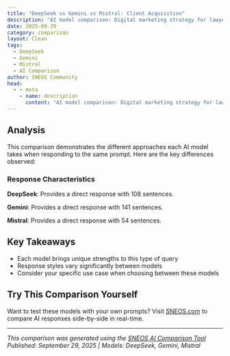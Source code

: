 ```yaml
---
title: "DeepSeek vs Gemini vs Mistral: Client Acquisition"
description: "AI model comparison: Digital marketing strategy for lawyers that actually generates quality leads..."
date: 2025-09-29
category: comparison
layout: Clean
tags:
  - DeepSeek
  - Gemini
  - Mistral
  - AI Comparison
author: SNEOS Community
head:
  - - meta
    - name: description
      content: "AI model comparison: Digital marketing strategy for lawyers that actually generates quality leads..."
---
```


<ChatComparison
  title="DeepSeek vs Gemini vs Mistral: Client Acquisition"
  prompt="Digital marketing strategy for lawyers that actually generates quality leads"
  :responses='{
    "DeepSeek": "Of course. This is a critical topic because most lawyers waste money on generic marketing that doesn\u0027t speak to the specific fears and needs of potential clients.\n\nA successful digital marketing strategy for lawyers isn\u0027t about being the loudest; it\u0027s about being the most helpful and authoritative voice when someone is in a crisis.\n\nHere is a comprehensive digital marketing strategy designed to generate **quality leads**\u2014clients who are informed, ready to act, and a good fit for your practice.\n\n### The Core Principle: The Trust Funnel\n\nForget just generating traffic. You need to build trust. A person hiring a lawyer is making one of the most important and stressful decisions of their life. Your digital presence must guide them from panic to confidence.\n\n**The Funnel:**\n1.  **Awareness:** They have a problem (e.g., \u0022car accident injury,\u0022 \u0022divorce lawyer near me\u0022).\n2.  **Consideration:** They are researching solutions and comparing lawyers.\n3.  **Decision:** They are ready to contact a firm.\n\nYour goal is to provide the right content at each stage to build trust and position yourself as the obvious choice.\n\n---\n\n### Phase 1: Foundation \u0026 Website Conversion Engine\n\nYour website is your digital office. It must be credible, fast, and persuasive.\n\n**1. A Client-Centered Website (Not a Law Firm Brochure)**\n*   **Mobile-First Design:** Over 60% of legal searches are on mobile. If your site is slow or hard to use on a phone, you\u0027ve lost them.\n*   **Clear Value Proposition:** Above the fold, answer their burning question: \u0022Can you help me with [My Specific Problem]?\u0022 Use headlines like \u0022Injured in an Accident? Let Us Fight for the Compensation You Deserve.\u0022\n*   **Practice Area Pages are King:** Don\u0027t just have a \u0022Services\u0022 page. Create dedicated, in-depth pages for each practice area (e.g., \u0022Divorce \u0026 Child Custody,\u0022 \u0022DUI Defense,\u0022 \u0022Estate Planning\u0022).\n*   **Social Proof:** Display client testimonials and case results (where ethically permissible). Use real names and photos if possible. This is critical for trust.\n*   **Clear, Multiple Calls-to-Action (CTAs):** Don\u0027t hide your phone number. Have a sticky header/footer with your number. Use clear buttons like \u0022Request a Free Case Evaluation,\u0022 \u0022Schedule a Consultation,\u0022 or \u0022Download Our Free Guide.\u0022\n\n**2. Search Engine Optimization (SEO) - The Long Game**\nSEO is how you get found by people actively looking for your help.\n\n*   **Keyword Research:** Identify the phrases your ideal clients use.\n    *   **Informational:** \u0022what to do after a car accident\u0022\n    *   **Navigational:** \u0022best divorce lawyer in [City]\u0022\n    *   **Transactional:** \u0022hire a DUI attorney\u0022\n*   **On-Page SEO:** Optimize your page titles, meta descriptions, and headers (H1, H2s) with these keywords. Create content that thoroughly answers search intent.\n*   **Local SEO (Non-Negotiable):**\n    *   **Google Business Profile:** Claim, verify, and optimize your listing with high-quality photos, accurate hours, and practice area categories.\n    *   **Local Citations:** Ensure your Name, Address, and Phone number (NAP) are consistent across directories (Avvo, Justia, Yelp, local chambers).\n    *   **Get Reviews:** Actively ask satisfied clients to leave reviews on your Google Business Profile. Respond professionally to all reviews.\n\n---\n\n### Phase 2: Content \u0026 Authority Building\n\nThis is how you separate yourself from the ambulance chasers and build the know-like-trust factor.\n\n**1. The Blog: Answer Questions, Don\u0027t Just Boast**\nYour blog should be a resource, not a press release center.\n*   **FAQ Style:** Write posts that answer common client questions. \u0022What is the Average Settlement for a Rear-End Collision?\u0022 \u0022How is Child Support Calculated in [State]?\u0022\n*   **Explain Processes:** \u0022A Step-by-Step Guide to the Probate Process in [State].\u0022 This demystifies the legal process and manages client expectations.\n*   **Showcase Expertise:** Write about recent changes in law or complex legal concepts in simple terms.\n\n**2. The Lead Magnet: The Trust Exchange**\nA blog builds general authority; a lead magnet captures the lead.\n*   **Offer:** A high-value, in-depth guide, checklist, or report specific to a practice area.\n    *   Personal Injury: \u0022The Injured Victim\u0027s Guide to Maximizing Your Insurance Settlement\u0022\n    *   Family Law: \u0022The 5 Critical Mistakes to Avoid in Your Divorce\u0022\n    *   Estate Planning: \u0022The Ultimate Checklist for Protecting Your Family\u0027s Future\u0022\n*   **Delivery:** Use a simple form on a dedicated landing page to exchange the guide for their name and email address. This is now a **warm lead**.\n\n---\n\n### Phase 3: Direct Lead Generation Channels\n\n**1. Pay-Per-Click (PPC) Advertising (Google Ads)**\nPPC gets you to the top of search results *immediately* for high-intent keywords.\n*   **Focus on High-Intent Keywords:** Bid on phrases like \u0022hire a personal injury lawyer,\u0022 \u0022bankruptcy attorney near me.\u0022\n*   **Use Geo-Targeting:** Only show ads to people in your service area.\n*   **Landing Pages are Crucial:** Don\u0027t send ad clicks to your homepage. Send them to a dedicated landing page that continues the ad\u0027s message and has ONE clear goal: getting them to call or fill out a contact form.\n*   **Use Call-Only Ads:** For practice areas where the intent is immediate (e.g., DUI, arrest), use ads that are just a big \u0022Call Now\u0022 button.\n\n**2. Retargeting (Remarketing)**\nThis is your secret weapon. 98% of first-time website visitors leave without contacting you. Retargeting puts your ads in front of them as they browse the internet (Facebook, Instagram, other websites), reminding them of your expertise.\n*   **Segment Your Audience:**\n    *   Show general brand ads to all website visitors.\n    *   Show your \u0022Free Guide\u0022 lead magnet to people who visited your blog.\n    *   Show a strong \u0022Schedule a Consultation\u0022 ad to people who visited your contact page but didn\u0027t convert.\n\n---\n\n### Phase 4: Nurturing \u0026 Conversion\n\n**Email Marketing (The Qualifier)**\nThe people who downloaded your guide are warm leads, but not yet ready to hire. Nurture them.\n*   **Welcome Sequence:** Automatically send a series of 3-4 emails after they download your guide. Provide more value, introduce your firm\u0027s philosophy, and end with a soft ask for a consultation.\n*   **Newsletter:** Send a monthly newsletter with your latest blog posts, firm updates, and legal tips. This keeps you top-of-mind so when they *are* ready, you\u0027re the first call.\n\n**The Consultation is the Final Conversion**\nYour website and ads have done their job when the phone rings or the form is submitted. Now, your intake process must be flawless.\n*   **Responsive Intake:** Someone should answer the phone or respond to a web form within minutes, not hours.\n*   **Trained Staff:** The person handling intake should be empathetic, knowledgeable, and able to pre-qualify the lead.\n*   **Set the Consultation:** The goal of the first call is to book a paid or free consultation (depending on your practice area). Make it easy to schedule.\n\n### Sample Funnel in Action: Personal Injury\n\n1.  **Awareness:** Someone searches \u0022neck pain after car accident who is at fault.\u0022 They find your **SEO-optimized blog post** on that exact topic.\n2.  **Consideration:** On the blog post, they see an offer for your lead magnet: **\u0022The Ultimate Guide to Car Accident Claims.\u0022** They download it, giving you their email.\n3.  **Nurturing:** They enter your **email sequence** that provides more value and builds trust over 5 days.\n4.  **Retargeting:** During this time, they see your **Facebook retargeting ads** about your successful case results.\n5.  **Decision:** They visit your \u0022Request a Consultation\u0022 page. Because they\u0027ve consumed your content and trust you, they fill out the form. Your intake team calls them within 15 minutes and schedules a free case evaluation\u2014a **high-quality, pre-informed lead.**\n\n### What to Avoid\n\n*   **Vanity Metrics:** Don\u0027t focus on \u0022likes\u0022 or pure website traffic. Focus on **Leads, Consultation Bookings, and Client Acquisitions.**\n*   **Generic Brand Advertising:** Don\u0027t run ads that just say \u0022We\u0027re the Best Law Firm!\u0022 Be specific and problem-focused.\n*   **Spending on PPC Without a Solid Foundation:** If your website doesn\u0027t convert, PPC is just a way to burn money faster.\n*   **Neglecting Your Google Business Profile:** This is free real estate at the top of local searches. Optimize it relentlessly.\n\nBy implementing this trust-based, client-focused strategy, you will stop chasing leads and start attracting clients who are ready to hire a competent, caring professional.",
    "Gemini": "Okay, let\u0027s break down a digital marketing strategy for lawyers that focuses on generating quality leads.  This isn\u0027t about just getting clicks; it\u0027s about attracting potential clients who are actively searching for legal help and are a good fit for your practice.\n\n**I. Foundational Elements (Must-Haves):**\n\n*   **A.  Professional and Mobile-Friendly Website:**\n    *   **Design:** Clean, modern, and easy to navigate.  Avoid cluttered layouts.  Focus on usability.\n    *   **Mobile-First:**  Most legal searches happen on mobile. Ensure your website is responsive and optimized for smaller screens.\n    *   **Speed:**  Fast loading times are crucial for user experience and SEO.\n    *   **Security (HTTPS):** Essential for trust and SEO ranking.\n    *   **Clear Call to Actions (CTAs):**  Every page should guide visitors toward taking the next step (e.g., \u0022Schedule a Consultation,\u0022 \u0022Download Our Free Guide,\u0022 \u0022Contact Us\u0022).  Use prominent buttons and clear, concise language.\n    *   **Attorney Bios:**  Highlight your expertise, experience, and personality.  Include professional headshots and, if possible, video introductions.\n    *   **Practice Areas Pages:**  Dedicated pages for each area of law you practice (e.g., \u0022Personal Injury,\u0022 \u0022Criminal Defense,\u0022 \u0022Family Law\u0022).  These pages should be highly detailed, informative, and optimized for relevant keywords.\n    *   **Contact Information:**  Prominently display your phone number, email address, and physical address (if applicable).  Include a contact form.\n    *   **Testimonials \u0026 Case Results:**  Social proof is powerful.  Include genuine client testimonials and, where appropriate, summaries of successful case results (while adhering to ethical and legal restrictions).\n\n*   **B.  Google Business Profile (GBP) Optimization:**\n    *   **Claim and Verify:**  Ensure your GBP listing is claimed and verified.\n    *   **Accurate Information:**  NAP (Name, Address, Phone Number) consistency is critical.  Use the same information as on your website.\n    *   **Category Selection:**  Choose the most relevant categories for your practice areas.\n    *   **Business Description:**  Write a compelling and keyword-rich description of your firm.\n    *   **Photos:**  Upload high-quality photos of your office, team, and maybe even some \u0022behind-the-scenes\u0022 shots.\n    *   **Posts:**  Regularly post updates, news, articles, and special offers to engage with potential clients.\n    *   **Q\u0026A:**  Monitor the Q\u0026A section and answer questions promptly and professionally.  Consider proactively adding common questions and their answers.\n    *   **Reviews:**  Actively solicit and respond to reviews.  Address negative reviews constructively.\n\n*   **C.  Tracking and Analytics:**\n    *   **Google Analytics:**  Track website traffic, user behavior, and conversions.\n    *   **Google Search Console:**  Monitor your website\u0027s performance in Google search results.\n    *   **Call Tracking:**  Use a call tracking service to track the source of incoming phone calls.  This is crucial for measuring the effectiveness of your marketing campaigns.\n    *   **Conversion Tracking:** Set up conversion tracking to monitor form submissions, phone calls, and other valuable actions.\n\n**II. Lead Generation Strategies:**\n\n*   **A.  Search Engine Optimization (SEO):**\n    *   **Keyword Research:**  Identify the keywords that potential clients are using to search for legal services in your area.  Focus on both \u0022head\u0022 keywords (e.g., \u0022personal injury lawyer\u0022) and long-tail keywords (e.g., \u0022how to file a personal injury claim after a car accident\u0022).\n    *   **On-Page Optimization:**  Optimize your website\u0027s content, title tags, meta descriptions, and header tags for relevant keywords.\n    *   **Off-Page Optimization (Link Building):**  Build high-quality backlinks from reputable websites in your industry and local community.  This signals to Google that your website is authoritative and trustworthy.\n        *   **Local Citations:**  List your firm in relevant online directories (e.g., Yelp, Avvo, FindLaw).\n        *   **Guest Blogging:**  Write guest posts for other websites in your niche.\n        *   **Community Involvement:**  Sponsor local events or organizations.\n    *   **Technical SEO:**  Ensure your website is technically sound and easy for search engines to crawl and index.  This includes things like site speed optimization, mobile-friendliness, and schema markup.\n\n*   **B.  Pay-Per-Click (PPC) Advertising (Google Ads):**\n    *   **Targeted Campaigns:**  Create highly targeted campaigns based on keywords, location, demographics, and interests.\n    *   **Compelling Ad Copy:**  Write ad copy that is relevant, engaging, and includes a clear call to action.\n    *   **Landing Page Optimization:**  Direct ad traffic to dedicated landing pages that are specifically designed to convert visitors into leads.  These pages should be highly relevant to the ad copy and keyword being targeted.\n    *   **Location Targeting:**  Focus your ads on your local service area.\n    *   **Remarketing:**  Retarget website visitors who have previously shown interest in your services.\n    *   **Ad Extensions:**  Utilize ad extensions (e.g., sitelinks, call extensions, location extensions) to provide additional information and make it easier for potential clients to contact you.\n    *   **Regular Monitoring and Optimization:**  Continuously monitor your campaigns and make adjustments as needed to improve performance.  A/B test different ad copy and landing pages to see what works best.\n\n*   **C.  Content Marketing:**\n    *   **Blog Posts:**  Write informative and engaging blog posts on topics that are relevant to your target audience.  Address common legal questions, provide helpful tips, and share insights into your practice areas.\n    *   **Ebooks \u0026 Guides:**  Create downloadable ebooks and guides on more in-depth legal topics.  These can be used as lead magnets to capture contact information.\n    *   **Infographics:**  Visually appealing infographics can be a great way to present complex legal information in an easy-to-understand format.\n    *   **Videos:**  Create videos on topics that are relevant to your target audience.  These can include educational videos, client testimonials, and behind-the-scenes looks at your firm.  Optimize your YouTube channel.\n    *   **Case Studies:** Showcase your successes with compelling case studies that highlight the challenges, solutions, and positive outcomes you achieved for your clients.  Anonymize data for confidentiality.\n    *   **Webinars:** Host online webinars on legal topics to attract and engage potential clients.\n\n*   **D.  Social Media Marketing:**\n    *   **Choose the Right Platforms:** Focus on the platforms where your target audience is most active. LinkedIn is generally good for business law, while Facebook might be better for family law.\n    *   **Consistent Posting:**  Post regularly and consistently to keep your audience engaged.\n    *   **Engaging Content:**  Share informative content, answer questions, and participate in relevant discussions.\n    *   **Paid Social Advertising:**  Use paid social advertising to target specific demographics and interests.\n    *   **Community Building:**  Join relevant groups and participate in conversations to build relationships with potential clients.\n    *   **Social Listening:**  Monitor social media for mentions of your firm, your competitors, and relevant legal topics.\n\n*   **E.  Email Marketing:**\n    *   **Build an Email List:**  Offer valuable content (e.g., free guides, checklists) in exchange for email addresses.\n    *   **Segment Your List:**  Segment your email list based on practice area, location, and other relevant factors.\n    *   **Personalized Emails:**  Send personalized emails that are relevant to the recipient\u0027s interests.\n    *   **Regular Newsletters:**  Send out regular newsletters with updates, news, and special offers.\n    *   **Automated Email Sequences:**  Set up automated email sequences to nurture leads and guide them through the sales funnel.\n\n*   **F.  Online Reputation Management:**\n    *   **Monitor Online Reviews:**  Regularly monitor online review sites (e.g., Google, Yelp, Avvo) for reviews of your firm.\n    *   **Respond to Reviews:**  Respond to all reviews, both positive and negative, in a timely and professional manner.\n    *   **Solicit Reviews:**  Actively solicit reviews from satisfied clients.\n    *   **Address Negative Feedback:**  Address negative feedback constructively and try to resolve any issues.\n\n**III.  Key Considerations for Lawyers:**\n\n*   **A.  Ethical Compliance:**  All of your marketing efforts must comply with the ethical rules and advertising regulations of your state bar association.\n*   **B.  Confidentiality:**  Be careful not to disclose any confidential information about your clients in your marketing materials.\n*   **C.  Transparency:**  Be transparent about your fees and services.\n*   **D.  Avoid Guarantees:**  Never guarantee a particular outcome in a case.\n*   **E.  Local Focus:**  Emphasize your local presence and community involvement.\n\n**IV. Measuring Success:**\n\n*   **Lead Volume:** Track the number of leads generated from each marketing channel.\n*   **Lead Quality:**  Assess the quality of leads based on factors such as demographics, legal needs, and likelihood of becoming a client.\n*   **Conversion Rate:**  Measure the percentage of leads that convert into clients.\n*   **Cost Per Lead (CPL):**  Calculate the cost of generating each lead from each marketing channel.\n*   **Return on Investment (ROI):**  Calculate the return on investment for each marketing channel.\n*   **Website Traffic:**  Monitor website traffic metrics such as page views, bounce rate, and time on site.\n*   **Keyword Rankings:**  Track your website\u0027s keyword rankings in search engine results pages (SERPs).\n\n**V.  Important Tips \u0026 Takeaways:**\n\n*   **Focus on Your Ideal Client:**  Develop a clear understanding of your ideal client and tailor your marketing efforts to attract them.\n*   **Be Patient:**  SEO and content marketing take time to produce results.\n*   **Be Consistent:**  Consistency is key to success in digital marketing.\n*   **Test and Optimize:**  Continuously test and optimize your marketing campaigns to improve performance.\n*   **Stay Up-to-Date:**  The digital marketing landscape is constantly changing, so it\u0027s important to stay up-to-date on the latest trends and best practices.\n*   **Consider Outsourcing:**  If you don\u0027t have the time or expertise to manage your digital marketing in-house, consider outsourcing to a reputable agency.\n*   **Embrace Video:**  Video is a powerful medium for engaging potential clients and conveying your expertise.\n*   **Leverage Client Testimonials:** Positive reviews and testimonials are crucial for building trust and credibility.\n*   **Offer Free Consultations:** A free initial consultation can be a great way to attract new clients and build rapport.\n*   **Track Everything:** Accurate tracking is essential for measuring the success of your marketing efforts and making informed decisions.\n\nBy implementing these strategies and continuously monitoring your results, you can develop a digital marketing strategy that generates high-quality leads and helps you grow your legal practice. Remember to prioritize ethical compliance and provide valuable content that addresses the needs of your target audience. Good luck!\n",
    "Mistral": "Creating a digital marketing strategy for lawyers that generates quality leads involves a multi-faceted approach. Here\u0027s a step-by-step strategy to help you achieve this:\n\n### 1. Define Your Target Audience\n- **Identify Your Ideal Client:** Understand who your ideal client is, including demographics, legal needs, and pain points.\n- **Create Buyer Personas:** Develop detailed profiles of your target clients to tailor your marketing efforts effectively.\n\n### 2. Build a Professional Website\n- **User-Friendly Design:** Ensure your website is easy to navigate, mobile-friendly, and visually appealing.\n- **SEO Optimization:** Use keywords relevant to your practice areas to improve search engine rankings.\n- **Clear Call-to-Actions (CTAs):** Include prominent CTAs like \u0022Schedule a Consultation\u0022 or \u0022Contact Us.\u0022\n- **Content Quality:** Provide valuable content such as blog posts, FAQs, and case studies to establish authority and trust.\n\n### 3. Search Engine Optimization (SEO)\n- **Keyword Research:** Identify and use keywords that your target audience is searching for.\n- **Local SEO:** Optimize your Google My Business listing, ensure your NAP (Name, Address, Phone number) is consistent across platforms, and get listed in local directories.\n- **On-Page SEO:** Optimize meta tags, headers, and URLs with relevant keywords.\n- **Off-Page SEO:** Build high-quality backlinks through guest blogging, partnerships, and directory listings.\n\n### 4. Content Marketing\n- **Blog Regularly:** Publish high-quality, informative blog posts that address common legal questions and issues.\n- **E-Books and Whitepapers:** Offer in-depth resources that can be downloaded in exchange for contact information.\n- **Video Content:** Create videos explaining legal concepts, client testimonials, and firm introductions.\n\n### 5. Social Media Marketing\n- **Platform Selection:** Choose platforms where your target audience is most active (e.g., LinkedIn for professional services, Facebook for community engagement).\n- **Consistent Posting:** Share updates, blog posts, client success stories, and industry news regularly.\n- **Engagement:** Respond to comments and messages promptly to build relationships.\n\n### 6. Pay-Per-Click (PPC) Advertising\n- **Google Ads:** Run targeted PPC campaigns to reach potential clients searching for legal services.\n- **Retargeting:** Use retargeting ads to reach visitors who have shown interest but haven\u0027t converted yet.\n- **Social Media Ads:** Utilize Facebook, LinkedIn, and Instagram ads to target specific demographics and interests.\n\n### 7. Email Marketing\n- **Build an Email List:** Offer lead magnets like free consultations, e-books, or webinars to capture email addresses.\n- **Segment Your List:** Tailor your email campaigns to different segments of your audience based on their interests and needs.\n- **Regular Newsletters:** Send out regular newsletters with updates, legal tips, and firm news.\n\n### 8. Online Reviews and Reputation Management\n- **Encourage Reviews:** Ask satisfied clients to leave reviews on Google, Yelp, and other platforms.\n- **Respond to Reviews:** Address both positive and negative reviews professionally to show that you value client feedback.\n- **Monitor Online Presence:** Use tools like Google Alerts to monitor mentions of your firm and respond to any negative comments promptly.\n\n### 9. Webinars and Live Q\u0026A Sessions\n- **Host Webinars:** Offer free webinars on topics relevant to your target audience to establish thought leadership.\n- **Live Q\u0026A:** Use platforms like Facebook Live or Instagram Live to host Q\u0026A sessions where potential clients can ask legal questions.\n\n### 10. Analytics and Optimization\n- **Track Performance:** Use tools like Google Analytics to track website traffic, conversions, and other key metrics.\n- **A/B Testing:** Continuously test different elements of your marketing strategy (e.g., CTAs, landing pages) to see what works best.\n- **Adjust and Optimize:** Regularly review your data and make adjustments to improve performance.\n\n### 11. Partnerships and Referrals\n- **Collaborate with Other Professionals:** Partner with complementary businesses (e.g., accountants, real estate agents) for mutual referrals.\n- **Client Referral Program:** Offer incentives for clients who refer new business to your firm.\n\n### 12. Legal Directories and Listings\n- **Get Listed:** Ensure your firm is listed in reputable legal directories like Avvo, FindLaw, and Justia.\n- **Optimize Profiles:** Make sure your profiles are complete and optimized with relevant keywords and client reviews.\n\nBy implementing these strategies, you can create a comprehensive digital marketing plan that not only generates quality leads but also builds a strong online presence and reputation for your law firm."
  }'
  published-date="16:28"
/>

## Analysis

This comparison demonstrates the different approaches each AI model takes when responding to the same prompt. Here are the key differences observed:

### Response Characteristics

**DeepSeek**: Provides a direct response with 108 sentences. 

**Gemini**: Provides a direct response with 141 sentences. 

**Mistral**: Provides a direct response with 54 sentences. 

## Key Takeaways

- Each model brings unique strengths to this type of query
- Response styles vary significantly between models
- Consider your specific use case when choosing between these models

## Try This Comparison Yourself

Want to test these models with your own prompts? Visit [SNEOS.com](https://sneos.com) to compare AI responses side-by-side in real-time.

---

*This comparison was generated using the [SNEOS AI Comparison Tool](https://sneos.com)*
*Published: September 29, 2025 | Models: DeepSeek, Gemini, Mistral*
